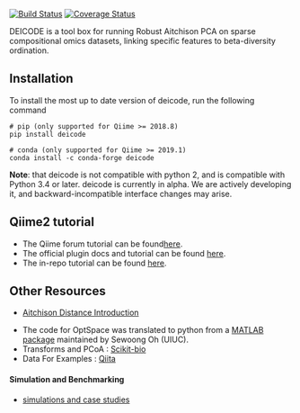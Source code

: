 [![Build Status](https://travis-ci.org/biocore/DEICODE.svg?branch=master)](https://travis-ci.org/biocore/DEICODE)
[![Coverage Status](https://coveralls.io/repos/github/biocore/DEICODE/badge.svg?branch=master)](https://coveralls.io/github/biocore/DEICODE?branch=master)

DEICODE is a tool box for running Robust Aitchison PCA on sparse compositional omics datasets, linking specific features to beta-diversity ordination. 

## Installation

To install the most up to date version of deicode, run the following command

    # pip (only supported for Qiime >= 2018.8)
    pip install deicode

    # conda (only supported for Qiime >= 2019.1)
    conda install -c conda-forge deicode 

**Note**: that deicode is not compatible with python 2, and is compatible with Python 3.4 or later. deicode is currently in alpha. We are actively developing it, and backward-incompatible interface changes may arise.

## Qiime2 tutorial

* The Qiime forum tutorial can be found[here](https://forum.qiime2.org/t/robust-aitchison-pca-beta-diversity-with-deicode/8333).
* The official plugin docs and tutorial can be found [here](https://library.qiime2.org/plugins/deicode).
* The in-repo tutorial can be found [here](https://github.com/biocore/DEICODE/blob/master/ipynb/tutorials/moving-pictures.md).

## Other Resources

* [Aitchison Distance Introduction](https://github.com/biocore/DEICODE/blob/master/ipynb/introduction.ipynb)

- The code for OptSpace was translated to python from a [MATLAB package](http://swoh.web.engr.illinois.edu/software/optspace/code.html) maintained by Sewoong Oh (UIUC).
- Transforms and PCoA : [Scikit-bio](http://scikit-bio.org)
- Data For Examples : [Qiita](https://qiita.ucsd.edu/)

#### Simulation and Benchmarking

* [simulations and case studies](https://github.com/cameronmartino/deicode-benchmarking)